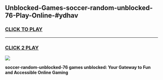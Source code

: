 
## Unblocked-Games-soccer-random-unblocked-76-Play-Online-#ydhav
<h3>
<a href="https://premium.freeplayer.one?title=soccer-random-unblocked-76&ref=24F">CLICK TO PLAY</a></h3>
<hr>

<h3>
<a href="https://premium.freeplayer.one?title=soccer-random-unblocked-76&ref=24F">CLICK 2 PLAY</a>
  
</h3>

<a href="https://premium.freeplayer.one?title=soccer-random-unblocked-76&ref=24F/"><img src="https://clearcache.store/games.png"></a>


**soccer-random-unblocked-76 games unblocked: Your Gateway to Fun and Accessible Online Gaming**
